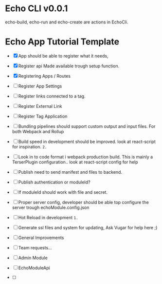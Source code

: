 # Echo CLI v0.0.1

echo-build, echo-run and echo-create are actions in EchoCli.

# Echo App Tutorial Template

-   [x] App should be able to register what it needs,
-   [x] Register api Made available trough setup function.
-   [x] Registering Apps / Routes
-   [ ] Register App Settings
-   [ ] Register links connected to a tag.
-   [ ] Register External Link
-   [ ] Register Tag Application

-   [ ] Bundling pipelines should support custom output and input files. For both Webpack and Rollup
-   [ ] Build speed in development should be improved. look at react-script for inspiration. `2.`
-   [ ] Look in to code format i webpack production build. This is mainly a TerserPlugin configuration.. look at react-script config for help
-   [ ] Publish need to send manifest and files to backend.
-   [ ] Publish authentication or moduleId?
-   [ ] If moduleId should work with file and secret.
-   [ ] Proper server config, developer should be able top configure the server trough echoModule.config.json
-   [ ] Hot Reload in development `1.`
-   [ ] Generate ssl files and system for updating, Ask Vugar for help here ;)
-   [ ] General Improvements
-   [ ] Team requests...

-   [ ] Admin Module
-   [ ] EchoModuleApi
-   [ ]
